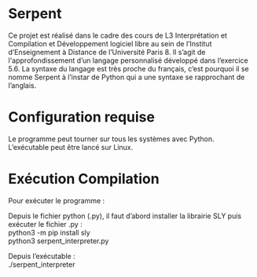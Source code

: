 # Serpent
Ce projet est réalisé dans le cadre des cours de L3 Interprétation et Compilation et Développement logiciel libre au sein de l’Institut d’Enseignement à Distance de l’Université Paris 8. Il s’agit de l'approfondissement d’un langage personnalisé développé dans l’exercice 5.6. La syntaxe du langage est très proche du français, c’est pourquoi il se nomme Serpent à l’instar de Python qui a une syntaxe se rapprochant de l’anglais.

# Configuration requise
Le programme peut tourner sur tous les systèmes avec Python. 
L’exécutable peut être lancé sur Linux.


# Exécution Compilation

Pour exécuter le programme : 

Depuis le fichier python (.py), il faut d’abord installer la librairie SLY puis exécuter le fichier .py : 
<br />python3 -m pip install sly
<br />python3 serpent_interpreter.py

Depuis l’exécutable :
<br />./serpent_interpreter



